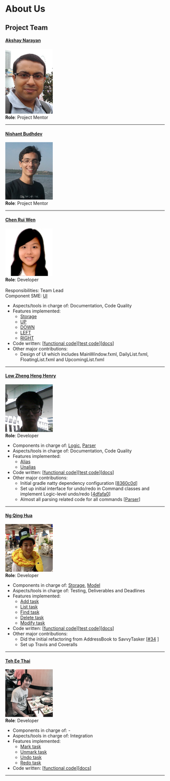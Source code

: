 # About Us

## Project Team

#### [Akshay Narayan](https://github.com/okkhoy)
<img src="images/akshay.jpg" width="150"><br>
**Role**: Project Mentor <br>

-----

#### [Nishant Budhdev](https://github.com/nishantbudhdev)
<img src="images/nishant.jpg" width="150"><br>
**Role**: Project Mentor <br>

-----

#### [Chen Rui Wen](http://github.com/ruiwen905) 
<img src="images/ruiwen.png" width="150"><br>
**Role**: Developer <br>  
Responsibilities: Team Lead<br>
Component SME: [UI](DeveloperGuide.md#UI-component)
* Aspects/tools in charge of: Documentation, Code Quality
* Features implemented:
   * [Storage](UserGuide.md#change-storage-location--storage)
   * [UP](UserGuide.md#command-stack-history) 
   * [DOWN](UserGuide.md#command-stack-history)
   * [LEFT](UserGuide.md#week-selection)
   * [RIGHT](UserGuide.md#week-selection)
* Code written: [[functional code](../collated/main/A0138431L.md)][[test code](../collated/test/A0138431L.md)][[docs](../collated/docs/A0138431L.md)]
* Other major contributions:
  * Design of UI which includes MainWindow.fxml, DailyList.fxml, FloatingList.fxml and UpcomingList.fxml
  
-----

#### [Low Zheng Heng Henry](http://github.com/e0003801)
<img src="images/henry.png" width="150"><br>
**Role**: Developer <br>  
* Components in charge of: [Logic](DeveloperGuide.md#logic-component), [Parser](DeveloperGuide.md#parser-component)
* Aspects/tools in charge of: Documentation, Code Quality
* Features implemented:
   * [Alias](UserGuide.md##alias-a-keyword--alias)
   * [Unalias](UserGuide.md#unalias-a-keyword--unalias)
* Code written: [[functional code](../collated/main/A0139916U.md)][[test code](../collated/test/A0139916U.md)][[docs](../collated/docs/A0139916U.md)]
* Other major contributions:
  * Initial gradle natty dependency configuration [[8360c0d](https://github.com/CS2103AUG2016-T14-C2/main/commit/8360c0d66fc55f36bed0d0e9d4c6b63186aeb590)]
  * Set up initial interface for undo/redo in Command classes and implement Logic-level undo/redo [[4dfafa0](https://github.com/CS2103AUG2016-T14-C2/main/commit/4dfafa07337f731959bcd7e267e0de9a093ae285)]
  * Almost all parsing related code for all commands [[Parser](../src/main/java/seedu/savvytasker/logic/parser)]

-----

#### [Ng Qing Hua](http://github.com/qhng) <br>
<img src="images/qinghua.png" width="150"><br>
**Role**: Developer <br>
* Components in charge of: [Storage](DeveloperGuide.md#storage-component), [Model](DeveloperGuide.md#model-component)
* Aspects/tools in charge of: Testing, Deliverables and Deadlines
* Features implemented:
   * [Add task](UserGuide.md#adding-a-task-add)
   * [List task](UserGuide.md#listing-all-tasks-list)
   * [Find task](UserGuide.md#finding-all-task-containing-any-keyword-in-its-name-find)
   * [Delete task](UserGuide.md#deleting-a-task--delete)
   * [Modify task](UserGuide.md#modifies-a-task--modify)
* Code written: [[functional code](../collated/main/A0139915W.md)][[test code](../collated/test/A0139915W.md)][[docs](../collated/docs/A0139915W.md)]
* Other major contributions:
  * Did the initial refactoring from AddressBook to SavvyTasker [[#34](https://github.com/CS2103AUG2016-T14-C2/main/pull/34) ]
  * Set up Travis and Coveralls 

-----

#### [Teh Ee Thai](http://github.com/tet54)  <br>
<img src="images/eethai.png" width="150"><br>
**Role**: Developer <br>  
* Components in charge of: -
* Aspects/tools in charge of: Integration
* Features implemented:
   * [Mark task](UserGuide.md#mark-a-task-as-done--mark)
   * [Unmark task](UserGuide.md#unmark-a-task-as-done--unmark)
   * [Undo task](UserGuide.md#undo-the-most-recent-operation--undo)
   * [Redo task](UserGuide.md#redo-the-most-recent-undo-operation--redo)
* Code written: [[functional code](../collated/main/A0097627N.md)][[docs](../collated/docs/A0097627N.md)]
 
 -----
